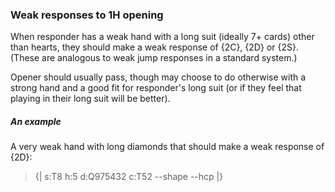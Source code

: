 ### <a name="Weak_responses_to_1H_opening"> Weak responses to 1H opening

When responder has a weak hand with a long suit (ideally 7+ cards) other than hearts, they should make a weak response of {2C}, {2D} or {2S}. (These are analogous to weak jump responses in a standard system.)

Opener should usually pass, though may choose to do otherwise with a strong hand and a good fit for responder's long suit (or if they feel that playing in their long suit will be better).

##### An example

A very weak hand with long diamonds that should make a weak response of {2D}:

> {| s:T8 h:5 d:Q975432 c:T52 --shape --hcp |}

